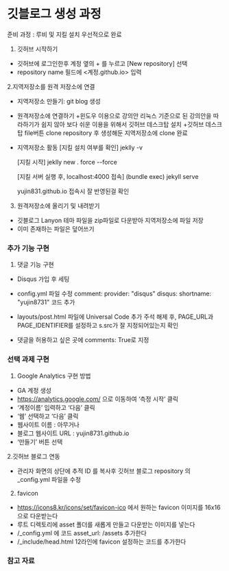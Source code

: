 
# 깃블로그 생성 과정

준비 과정 : 루비 및 지킬 설치 우선적으로 완료

1. 깃허브 시작하기
- 깃허브에 로그인한후 계정 옆의 + 를 누르고 [New repository] 선택
- repository name 필드에 <계정.github.io> 입력
 
2.지역저장소를 원격 저장소에 연결
- 지역저장소 만들기: git blog 생성

- 원격저장소에 연결하기
+윈도우 이용으로 강의안 리눅스 기준으로 된 강의안을 따라하기가 쉽지 않아 보다 쉬운 이용을 위해서 깃허브 데스크탑 설치
+깃허브 데스크탑 file버튼 clone repository 후 생성해둔 지역저장소에 clone 완료

- 지역저장소 활동
  [지킬 설치 여부를 확인] 
  jeklly -v

  [지킬 시작]
  jeklly new . force --force

  [지킬 서버 실행 후, localhost:4000 접속]
  (bundle exec) jekyll serve 

  yujin831.github.io 접속시 잘 반영된걸 확인

3. 원격저장소에 올리기 및 내려받기
- 깃블로그 Lanyon 테마 파일을 zip파일로 다운받아 지역저장소에 파일 저장
- 이미 존재하는 파일은 덮어쓰기


### 추가 기능 구현
1. 댓글 기능 구현
- Disqus 가입 후 세팅

- config.yml 파일 수정 
  comment:
  provider: "disqus"
  disqus:
    shortname: "yujin8731" 코드 추가
    
 - layouts/post.html 파일에 Universal Code 추가
    주석 해제 후, PAGE_URL과 PAGE_IDENTIFIER를 설정하고 s.src가 잘 지정되어있는지 확인
    
 - 댓글을 허용하고 싶은 곳에 comments: True로 지정
 
 
  ### 선택 과제 구현
1. Google Analytics 구현 방법
- GA 계정 생성
-  https://analytics.google.com/ 으로 이동하여 ‘측정 시작’ 클릭
- ‘계정이름’ 입력하고 ‘다음’ 클릭
- ‘웹’ 선택하고 ‘다음’ 클릭
- 웹사이트 이름 : 아무거나
- 블로그 웹사이트 URL : yujin8731.github.io
- ‘만들기’ 버튼 선택

2.깃허브 블로그 연동
- 관리자 화면의 상단에 추적 ID 를 복사후 깃허브 블로그 repository 의 _config.yml 파일을 수정

2. favicon
- https://icons8.kr/icons/set/favicon-ico 에서 원하는 favicon 이미지를 16x16으로 다운받는다
- 루트 디렉토리에 asset 폴더를 새롭게 만들고 다운받는 이미지를 넣는다
- /_config.yml 에 코드 asset_url: /assets 추가한다
- /_include/head.html 12라인에 favicon 설정하는 코드를 추가한다


### 참고 자료




